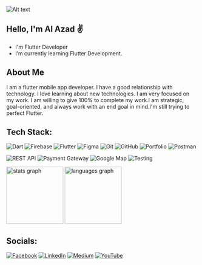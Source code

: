 ![Alt text]([image-url](https://media.licdn.com/dms/image/v2/D5616AQHNuLAW9tSvag/profile-displaybackgroundimage-shrink_350_1400/profile-displaybackgroundimage-shrink_350_1400/0/1724334641317?e=1735171200&v=beta&t=aHeCrJJSe7gFzffR-UcFXPDfOMKlh0i1mqtCPwPff80))




## Hello, I'm Al Azad ✌️
- I'm Flutter Developer
- I’m currently learning Flutter Development.

## About Me
I am a flutter mobile app developer. I have a good relationship with technology. I love learning about new technologies. I am very focused on my work. I am willing to give 100% to complete my work.I am strategic, goal-oriented, and always work with an end goal in mind.I'm still trying to perfect Flutter.

## Tech Stack:
![Dart](https://img.shields.io/badge/dart-%230175C2.svg?style=for-the-badge&logo=dart&logoColor=white) 
![Firebase](https://img.shields.io/badge/firebase-%23039BE5.svg?style=for-the-badge&logo=firebase) 
![Flutter](https://img.shields.io/badge/Flutter-%2302569B.svg?style=for-the-badge&logo=Flutter&logoColor=white) 
![Figma](https://img.shields.io/badge/figma-%23F24E1E.svg?style=for-the-badge&logo=figma&logoColor=white) 
![Git](https://img.shields.io/badge/git-%23F05033.svg?style=for-the-badge&logo=git&logoColor=white) 
![GitHub](https://img.shields.io/badge/github-%23121011.svg?style=for-the-badge&logo=github&logoColor=white) 
![Portfolio](https://img.shields.io/badge/Portfolio-%23000000.svg?style=for-the-badge&logo=firefox&logoColor=#FF7139)
![Postman](https://img.shields.io/badge/Postman-FF6C37?style=for-the-badge&logo=postman&logoColor=white)

![REST API](https://img.shields.io/badge/REST%20API-008080.svg?style=for-the-badge&logo=api&logoColor=white) 
![Payment Gateway](https://img.shields.io/badge/Payment%20Gateway-ff5722.svg?style=for-the-badge&logo=stripe&logoColor=white) 
![Google Map](https://img.shields.io/badge/Google%20Map-4285F4?style=for-the-badge&logo=google-maps&logoColor=white) 
![Testing](https://img.shields.io/badge/Testing-6DB33F.svg?style=for-the-badge&logo=jest&logoColor=white)



<div align="left">
  <img src="https://github-readme-stats.vercel.app/api?username=alazad214&hide_title=false&hide_rank=false&show_icons=true&include_all_commits=true&count_private=true&disable_animations=false&theme=dracula&locale=en&hide_border=false" height="150" alt="stats graph"  />
  <img src="https://github-readme-stats.vercel.app/api/top-langs?username=alazad214&locale=en&hide_title=false&layout=compact&card_width=320&langs_count=5&theme=dracula&hide_border=false" height="150" alt="languages graph"  />
</div>

##  Socials:
[![Facebook](https://img.shields.io/badge/Facebook-%231877F2.svg?logo=Facebook&logoColor=white)](https://facebook.com/https://www.facebook.com/alazad214) [![LinkedIn](https://img.shields.io/badge/LinkedIn-%230077B5.svg?logo=linkedin&logoColor=white)](https://linkedin.com/in/https://www.linkedin.com/in/alazad214/) [![Medium](https://img.shields.io/badge/Medium-12100E?logo=medium&logoColor=white)](https://medium.com/@https://medium.com/@alazad214) [![YouTube](https://img.shields.io/badge/YouTube-%23FF0000.svg?logo=YouTube&logoColor=white)](https://youtube.com/@https://www.youtube.com/@alazad214) 


